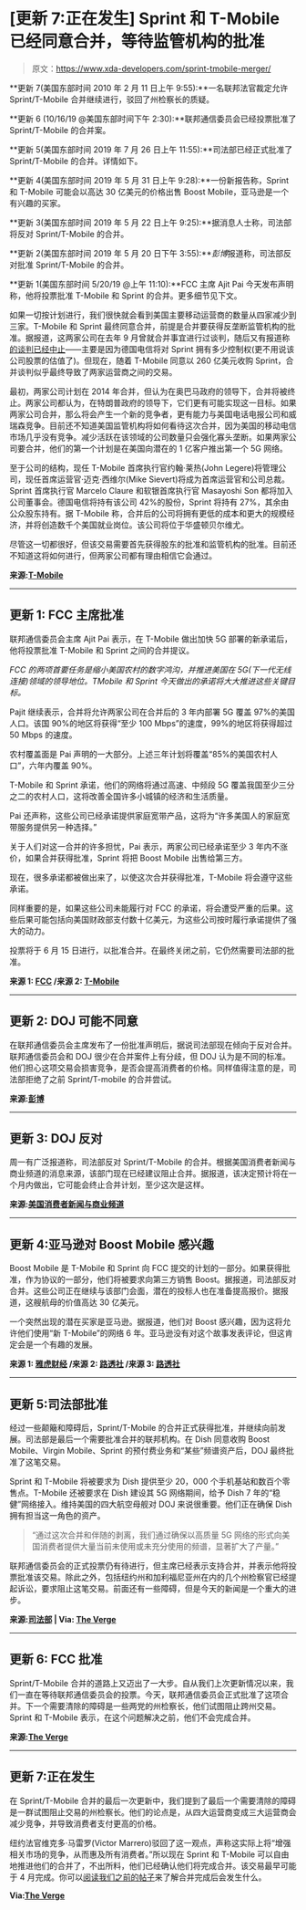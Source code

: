 # [更新 7:正在发生] Sprint 和 T-Mobile 已经同意合并，等待监管机构的批准

> 原文：<https://www.xda-developers.com/sprint-tmobile-merger/>

**更新 7(美国东部时间 2010 年 2 月 11 日上午 9:55):**一名联邦法官裁定允许 Sprint/T-Mobile 合并继续进行，驳回了州检察长的质疑。

**更新 6 (10/16/19 @美国东部时间下午 2:30):**联邦通信委员会已经投票批准了 Sprint/T-Mobile 的合并案。

**更新 5(美国东部时间 2019 年 7 月 26 日上午 11:55):**司法部已经正式批准了 Sprint/T-Mobile 的合并。详情如下。

**更新 4(美国东部时间 2019 年 5 月 31 日上午 9:28):**一份新报告称，Sprint 和 T-Mobile 可能会以高达 30 亿美元的价格出售 Boost Mobile，亚马逊是一个有兴趣的买家。

**更新 3(美国东部时间 2019 年 5 月 22 日上午 9:25):**据消息人士称，司法部将反对 Sprint/T-Mobile 的合并。

**更新 2(美国东部时间 2019 年 5 月 20 日下午 3:55):***彭博*报道称，司法部反对批准 Sprint/T-Mobile 的合并。

**更新 1(美国东部时间 5/20/19 @上午 11:10):**FCC 主席 Ajit Pai 今天发布声明称，他将投票批准 T-Mobile 和 Sprint 的合并。更多细节见下文。

如果一切按计划进行，我们很快就会看到美国主要移动运营商的数量从四家减少到三家。T-Mobile 和 Sprint 最终同意合并，前提是合并要获得反垄断监管机构的批准。据报道，这两家公司在去年 9 月曾就合并事宜进行过谈判，随后又有报道称[的谈判已经中止](https://www.xda-developers.com/t-mobile-sprint-merger-efforts-dropped/)——主要是因为德国电信将对 Sprint 拥有多少控制权(更不用说该公司股票的估值了)。但现在，随着 T-Mobile 同意以 260 亿美元收购 Sprint，合并谈判似乎最终导致了两家运营商之间的交易。

最初，两家公司计划在 2014 年合并，但认为在奥巴马政府的领导下，合并将被终止。两家公司都认为，在特朗普政府的领导下，它们更有可能实现这一目标。如果两家公司合并，那么将会产生一个新的竞争者，更有能力与美国电话电报公司和威瑞森竞争。目前还不知道美国监管机构将如何看待这次合并，因为美国的移动电信市场几乎没有竞争。减少活跃在该领域的公司数量只会强化寡头垄断。如果两家公司要合并，他们的第一个计划是在美国向潜在的 1 亿客户推出第一个 5G 网络。

至于公司的结构，现任 T-Mobile 首席执行官约翰·莱热(John Legere)将管理公司，现任首席运营官·迈克·西维尔(Mike Sievert)将成为首席运营官和公司总裁。Sprint 首席执行官 Marcelo Claure 和软银首席执行官 Masayoshi Son 都将加入公司董事会。德国电信将持有该公司 42%的股份，Sprint 将持有 27%，其余由公众股东持有。据 T-Mobile 称，合并后的公司将拥有更低的成本和更大的规模经济，并将创造数千个美国就业岗位。该公司将位于华盛顿贝尔维尤。

尽管这一切都很好，但该交易需要首先获得股东的批准和监管机构的批准。目前还不知道这将如何进行，但两家公司都有理由相信它会通过。

**来源:[T-Mobile](https://newsroom.t-mobile.com/news-and-blogs/5gforall.htm)**

* * *

## 更新 1: FCC 主席批准

联邦通信委员会主席 Ajit Pai 表示，在 T-Mobile 做出加快 5G 部署的新承诺后，他将投票批准 T-Mobile 和 Sprint 之间的合并提议。

*FCC 的两项首要任务是缩小美国农村的数字鸿沟，并推进美国在 5G(下一代无线连接)领域的领导地位。TMobile 和 Sprint 今天做出的承诺将大大推进这些关键目标。*

Pajit 继续表示，合并将允许两家公司在合并后的 3 年内部署 5G 覆盖 97%的美国人口。该国 90%的地区将获得“至少 100 Mbps”的速度，99%的地区将获得超过 50 Mbps 的速度。

农村覆盖面是 Pai 声明的一大部分。上述三年计划将覆盖“85%的美国农村人口”，六年内覆盖 90%。

T-Mobile 和 Sprint 承诺，他们的网络将通过高速、中频段 5G 覆盖我国至少三分之二的农村人口，这将改善全国许多小城镇的经济和生活质量。

Pai 还声称，这些公司已经承诺提供家庭宽带产品，这将为“许多美国人的家庭宽带服务提供另一种选择。”

关于人们对这一合并的许多担忧，Pai 表示，两家公司已经承诺至少 3 年内不涨价，如果合并获得批准，Sprint 将把 Boost Mobile 出售给第三方。

现在，很多承诺都被做出来了，以使这次合并获得批准，T-Mobile 将会遵守这些承诺。

同样重要的是，如果这些公司未能履行对 FCC 的承诺，将会遭受严重的后果。这些后果可能包括向美国财政部支付数十亿美元，为这些公司按时履行承诺提供了强大的动力。

投票将于 6 月 15 日进行，以批准合并。在最终关闭之前，它仍然需要司法部的批准。

**来源 1: [FCC](https://docs.fcc.gov/public/attachments/DOC-357535A1.pdf) /来源 2: [T-Mobile](https://www.t-mobile.com/news/new-t-mobile-commitments)**

* * *

## 更新 2: DOJ 可能不同意

在联邦通信委员会主席发布了一份批准声明后，据说司法部现在倾向于反对合并。联邦通信委员会和 DOJ 很少在合并案件上有分歧，但 DOJ 认为是不同的标准。他们担心这项交易会损害竞争，是否会提高消费者的价格。同样值得注意的是，司法部拒绝了之前 Sprint/T-mobile 的合并尝试。

**来源:[彭博](https://www.bloomberg.com/news/articles/2019-05-20/doj-said-to-lean-against-approving-t-mobile-s-takeover-of-sprint)**

* * *

## 更新 3: DOJ 反对

周一有广泛报道称，司法部反对 Sprint/T-Mobile 的合并。根据美国消费者新闻与商业频道的消息来源，该部门现在已经建议阻止合并。据报道，该决定预计将在一个月内做出，它可能会终止合并计划，至少这次是这样。

**来源:[美国消费者新闻与商业频道](https://www.cnbc.com/2019/05/22/justice-dept-staff-recommends-blocking-t-mobile-deal-to-merge-with-sprint-reuters.html)**

* * *

## 更新 4:亚马逊对 Boost Mobile 感兴趣

Boost Mobile 是 T-Mobile 和 Sprint 向 FCC 提交的计划的一部分。如果获得批准，作为协议的一部分，他们将被要求向第三方销售 Boost。据报道，司法部反对合并。这些公司正在继续与该部门会面，潜在的投标人也在准备提高报价。据报道，这艘航母的价值高达 30 亿美元。

一个突然出现的潜在买家是亚马逊。据报道，他们对 Boost 感兴趣，因为这将允许他们使用“新 T-Mobile”的网络 6 年。亚马逊没有对这个故事发表评论，但这肯定会是一个有趣的发展。

**来源 1: [雅虎财经](https://finance.yahoo.com/video/sources-sprint-t-mobile-talks-140007225.html) /来源 2: [路透社](https://www.reuters.com/article/us-sprint-corp-m-a-t-mobile-us-exclusive/exclusive-t-mobile-sprint-could-sell-boost-for-up-to-3-billion-potential-bidders-say-idUSKCN1SZ01T) /来源 3: [路透社](https://www.reuters.com/article/us-sprint-corp-m-a-t-mobile-amazon-com-e/exclusive-amazon-interested-in-buying-boost-from-t-mobile-sprint-sources-idUSKCN1T02OV)**

* * *

## 更新 5:司法部批准

经过一些颠簸和障碍后，Sprint/T-Mobile 的合并正式获得批准，并继续向前发展。司法部是最后一个需要批准合并的联邦机构。在 Dish 同意收购 Boost Mobile、Virgin Mobile、Sprint 的预付费业务和“某些”频谱资产后，DOJ 最终批准了这笔交易。

Sprint 和 T-Mobile 将被要求为 Dish 提供至少 20，000 个手机基站和数百个零售点。T-Mobile 还被要求在 Dish 建设其 5G 网络期间，给予 Dish 7 年的“稳健”网络接入。维持美国的四大航空母舰对 DOJ 来说很重要。他们正在确保 Dish 拥有担当这一角色的资产。

> “通过这次合并和伴随的剥离，我们通过确保以高质量 5G 网络的形式向美国消费者提供大量当前未使用或未充分使用的频谱，显著扩大了产量。”

联邦通信委员会的正式投票仍有待进行，但主席已经表示支持合并，并表示他将投票批准该交易。除此之外，包括纽约州和加利福尼亚州在内的几个州检察官已经提起诉讼，要求阻止这笔交易。前面还有一些障碍，但是今天的新闻是一个重大的进步。

**来源:[司法部](https://www.justice.gov/opa/pr/justice-department-settles-t-mobile-and-sprint-their-proposed-merger-requiring-package) | Via: [The Verge](https://www.theverge.com/2019/7/26/6646158/t-mobile-sprint-merger-justice-department-approves-26-billion-fcc)**

* * *

## 更新 6: FCC 批准

Sprint/T-Mobile 合并的道路上又迈出了一大步。自从我们上次更新情况以来，我们一直在等待联邦通信委员会的投票。今天，联邦通信委员会正式批准了这项合并。下一个需要清除的障碍是一些两党的州检察长，他们试图阻止跨州交易。Sprint 和 T-Mobile 表示，在这个问题解决之前，他们不会完成合并。

**来源:[The Verge](https://www.theverge.com/2019/10/16/20917162/fcc-tmobile-sprint-merger-justice-department-ajit-pai-geoffrey-starks-jessica-rosenworel)**

* * *

## 更新 7:正在发生

在 Sprint/T-Mobile 合并的最后一次更新中，我们提到了最后一个需要清除的障碍是一群试图阻止交易的州检察长。他们的论点是，从四大运营商变成三大运营商会减少竞争，并导致消费者支付更高的价格。

纽约法官维克多·马雷罗(Victor Marrero)驳回了这一观点，声称这实际上将“增强相关市场的竞争，从而惠及所有消费者。”所以现在 Sprint 和 T-Mobile 可以自由地推进他们的合并了，不出所料，他们已经确认他们将完成合并。该交易最早可能于 4 月完成。你可以[阅读我们之前的帖子](https://www.xda-developers.com/t-mobile-sprint-merger-plans-5g-rollout/)来了解合并完成后会发生什么。

**Via:[The Verge](https://www.theverge.com/2020/2/11/21132924/tmobile-sprint-merger-approved-federal-court-antitrust-lawsuit)**